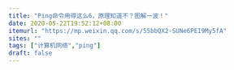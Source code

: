 ```yaml
---
title: "Ping命令用得这么6，原理知道不？图解一波！"
date: 2020-05-22T19:52:12+08:00
itemurl: "https://mp.weixin.qq.com/s/55bbQX2-SUNe6PEI9My5fA"
sites: ""
tags: ["计算机网络","ping"]
draft: false
---
```


